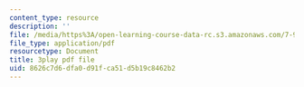 ```yaml
---
content_type: resource
description: ''
file: /media/https%3A/open-learning-course-data-rc.s3.amazonaws.com/7-91j-foundations-of-computational-and-systems-biology-spring-2014/8626c7d6dfa0d91fca51d5b19c8462b2_kx_Hks_-SZM.pdf
file_type: application/pdf
resourcetype: Document
title: 3play pdf file
uid: 8626c7d6-dfa0-d91f-ca51-d5b19c8462b2
---
```


